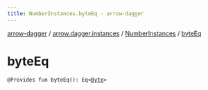 ```yaml
---
title: NumberInstances.byteEq - arrow-dagger
---
```


[arrow-dagger](../../index.html) / [arrow.dagger.instances](../index.html) / [NumberInstances](index.html) / [byteEq](./byte-eq.html)

# byteEq

`@Provides fun byteEq(): Eq<`[`Byte`](https://kotlinlang.org/api/latest/jvm/stdlib/kotlin/-byte/index.html)`>`